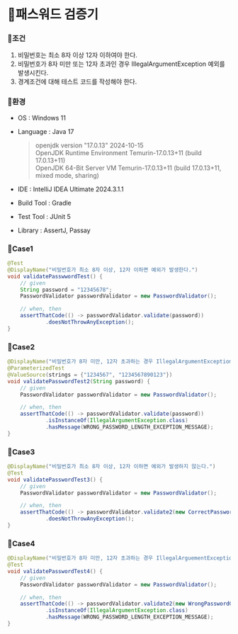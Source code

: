 # 📌패스워드 검증기

### 🔻조건

1. 비밀번호는 최소 8자 이상 12자 이하여야 한다.
2. 비밀번호가 8자 미만 또는 12자 초과인 경우 IllegalArgumentException 예외를 발생시킨다.
3. 경계조건에 대해 테스트 코드를 작성해야 한다.

### 🔻환경

- OS : Windows 11
- Language : Java 17

    >openjdk version "17.0.13" 2024-10-15</br>OpenJDK Runtime Environment Temurin-17.0.13+11 (build 17.0.13+11)</br>OpenJDK 64-Bit Server VM Temurin-17.0.13+11 (build 17.0.13+11, mixed mode, sharing)<br>

- IDE : IntelliJ IDEA Ultimate 2024.3.1.1</br>
- Build Tool : Gradle
- Test Tool : JUnit 5
- Library : AssertJ, Passay


### 🔻Case1

```java
@Test
@DisplayName("비밀번호가 최소 8자 이상, 12자 이하면 예외가 발생한다.")
void validatePasswwordTest() {
    // given
    String password = "12345678";
    PasswordValidator passwordValidator = new PasswordValidator();

    // when, then
    assertThatCode(() -> passwordValidator.validate(password))
            .doesNotThrowAnyException();
}
```

### 🔻Case2

```java
@DisplayName("비밀번호가 8자 미만, 12자 초과하는 경우 IllegalArgumentException 예외가 발생한다.")
@ParameterizedTest
@ValueSource(strings = {"1234567", "1234567890123"})
void validatePasswordTest2(String password) {
    // given
    PasswordValidator passwordValidator = new PasswordValidator();

    // when, then
    assertThatCode(() -> passwordValidator.validate(password))
            .isInstanceOf(IllegalArgumentException.class)
            .hasMessage(WRONG_PASSWORD_LENGTH_EXCEPTION_MESSAGE);
}
```

### 🔻Case3

```java
@DisplayName("비밀번호가 최소 8자 이상, 12자 이하면 예외가 발생하지 않는다.")
@Test
void validatePasswordTest3() {
    // given
    PasswordValidator passwordValidator = new PasswordValidator();

    // when, then
    assertThatCode(() -> passwordValidator.validate2(new CorrectPasswordGenerator()))
            .doesNotThrowAnyException();
}
```

### 🔻Case4

```java
@DisplayName("비밀번호가 8자 미만, 12자 초과하는 경우 IllegalArguementException 예외가 발생한다.")
@Test
void validatePasswordTest4() {
    // given
    PasswordValidator passwordValidator = new PasswordValidator();

    // when, then
    assertThatCode(() -> passwordValidator.validate2(new WrongPasswordGenerator()))
            .isInstanceOf(IllegalArgumentException.class)
            .hasMessage(WRONG_PASSWORD_LENGTH_EXCEPTION_MESSAGE);
}
```

